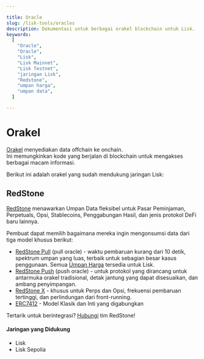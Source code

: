 ```yaml
---

title: Oracle  
slug: /lisk-tools/oracles  
description: Dokumentasi untuk berbagai orakel blockchain untuk Lisk.  
keywords:  
  [  
    "Oracle",  
    "Oracle",  
    "Lisk",  
    "Lisk Mainnet",  
    "Lisk Testnet",  
    "jaringan Lisk",  
    "Redstone",  
    "umpan harga",  
    "umpan data",  
  ]  

---
```


# Orakel

[Orakel](https://ethereum.org/en/developers/docs/oracles/) menyediakan data offchain ke onchain.  
Ini memungkinkan kode yang berjalan di blockchain untuk mengakses berbagai macam informasi.

Berikut ini adalah orakel yang sudah mendukung jaringan Lisk:

## RedStone

[RedStone](https://redstone.finance/) menawarkan Umpan Data fleksibel untuk Pasar Peminjaman, Perpetuals, Opsi, Stablecoins, Penggabungan Hasil, dan jenis protokol DeFi baru lainnya.

Pembuat dapat memilih bagaimana mereka ingin mengonsumsi data dari tiga model khusus berikut:

*   [RedStone Pull](https://docs.redstone.finance/docs/get-started/models/redstone-pull) (pull oracle) - waktu pembaruan kurang dari 10 detik, spektrum umpan yang luas, terbaik untuk sebagian besar kasus penggunaan. Semua [Umpan Harga](https://app.redstone.finance/#/app/tokens) tersedia untuk Lisk.
*   [RedStone Push](https://docs.redstone.finance/docs/get-started/models/redstone-push) (push oracle) - untuk protokol yang dirancang untuk antarmuka orakel tradisional, detak jantung yang dapat disesuaikan, dan ambang penyimpangan.
*   [RedStone X](https://docs.redstone.finance/docs/get-started/models/redstone-x) - khusus untuk Perps dan Opsi, frekuensi pembaruan tertinggi, dan perlindungan dari front-running.
* [ERC7412](https://docs.redstone.finance/docs/get-started/models/redstone-erc7412) - Model Klasik dan Inti yang digabungkan

Tertarik untuk berintegrasi? [Hubungi](https://discord.com/invite/PVxBZKFr46) tim RedStone!

#### Jaringan yang Didukung

- Lisk  
- Lisk Sepolia

